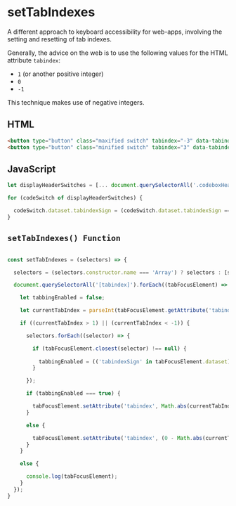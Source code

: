# setTabIndexes
A different approach to keyboard accessibility for web-apps, involving the setting and resetting of tab indexes.

Generally, the advice on the web is to use the following values for the HTML attribute `tabindex`:
 - `1` (or another positive integer)
 - `0`
 - `-1`

This technique makes use of negative integers.

## HTML

```html
<button type="button" class="maxified switch" tabindex="-3" data-tabindex-sign="-">Maxified</button>
<button type="button" class="minified switch" tabindex="3" data-tabindex-sign="+">Minified</button>
```

## JavaScript
```js
let displayHeaderSwitches = [... document.querySelectorAll('.codeboxHeader .switch')];

for (codeSwitch of displayHeaderSwitches) {

  codeSwitch.dataset.tabindexSign = (codeSwitch.dataset.tabindexSign === '-') ? '+' : '-';
}
```


## `setTabIndexes() Function`

```js

const setTabIndexes = (selectors) => {

  selectors = (selectors.constructor.name === 'Array') ? selectors : [selectors];

  document.querySelectorAll('[tabindex]').forEach((tabFocusElement) => {

    let tabbingEnabled = false;

    let currentTabIndex = parseInt(tabFocusElement.getAttribute('tabindex'));

    if ((currentTabIndex > 1) || (currentTabIndex < -1)) {

      selectors.forEach((selector) => {

        if (tabFocusElement.closest(selector) !== null) {
        
          tabbingEnabled = (('tabindexSign' in tabFocusElement.dataset) && (tabFocusElement.dataset.tabindexSign === '-')) ? false : true;
        }

      });

      if (tabbingEnabled === true) {

        tabFocusElement.setAttribute('tabindex', Math.abs(currentTabIndex));
      }

      else {

        tabFocusElement.setAttribute('tabindex', (0 - Math.abs(currentTabIndex)));
      }
    }

    else {

      console.log(tabFocusElement);
    }
  });
}

```
